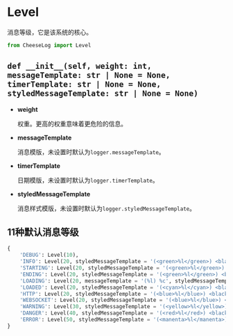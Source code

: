 # **Level**

消息等级，它是该系统的核心。

```python
from CheeseLog import Level
```

## **`def __init__(self, weight: int, messageTemplate: str | None = None, timerTemplate: str | None = None, styledMessageTemplate: str | None = None)`**

- **weight**

    权重。更高的权重意味着更危险的信息。

- **messageTemplate**

    消息模版，未设置时默认为`logger.messageTemplate`。

- **timerTemplate**

    日期模版，未设置时默认为`logger.timerTemplate`。

- **styledMessageTemplate**

    消息样式模版，未设置时默认为`logger.styledMessageTemplate`。

## **11种默认消息等级**

```python
{
    'DEBUG': Level(10),
    'INFO': Level(20, styledMessageTemplate = '(<green>%l</green>) <black>%t</black> > %c'),
    'STARTING': Level(20, styledMessageTemplate = '(<green>%l</green>) <black>%t</black> > %c'),
    'ENDING': Level(20, styledMessageTemplate = '(<green>%l</green>) <black>%t</black> > %c'),
    'LOADING': Level(20, messageTemplate = '(%l) %c', styledMessageTemplate = '(<blue>%l</blue>) %c'),
    'LOADED': Level(20, styledMessageTemplate = '(<cyan>%l</cyan>) <black>%t</black> > %c'),
    'HTTP': Level(20, styledMessageTemplate = '(<blue>%l</blue>) <black>%t</black> > %c'),
    'WEBSOCKET': Level(20, styledMessageTemplate = '(<blue>%l</blue>) <black>%t</black> > %c'),
    'WARNING': Level(30, styledMessageTemplate = '(<yellow>%l</yellow>) <black>%t</black> > %c'),
    'DANGER': Level(40, styledMessageTemplate = '(<red>%l</red>) <black>%t</black> > %c'),
    'ERROR': Level(50, styledMessageTemplate = '(<manenta>%l</manenta>) <black>%t</black> > %c')
}
```
